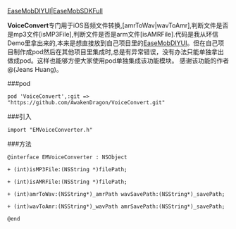 [EaseMobDIYUI](https://github.com/AwakenDragon/EaseMobDIYUI.git)|[EaseMobSDKFull](https://github.com/dujiepeng/EaseMobSDKFull.git)

**VoiceConvert**专门用于iOS音频文件转换,[amrToWav|wavToAmr],判断文件是否是mp3文件[isMP3File],判断文件是否是arm文件[isAMRFile].代码是我从环信Demo里拿出来的,本来是想直接放到自己项目里的[EaseMobDIYUI](https://github.com/AwakenDragon/EaseMobDIYUI.git)。但在自己项目制作成pod然后在其他项目里集成时,总是有异常错误，没有办法只能单独拿出做成pod。这样也能够方便大家使用pod单独集成该功能模块。
感谢该功能的作者@(Jeans Huang)。

###pod

```pod 'VoiceConvert',:git => "https://github.com/AwakenDragon/VoiceConvert.git"```

###引入

```import "EMVoiceConverter.h"```

###方法

```
@interface EMVoiceConverter : NSObject

+ (int)isMP3File:(NSString *)filePath;

+ (int)isAMRFile:(NSString *)filePath;

+ (int)amrToWav:(NSString*)_amrPath wavSavePath:(NSString*)_savePath;

+ (int)wavToAmr:(NSString*)_wavPath amrSavePath:(NSString*)_savePath;

@end
```
